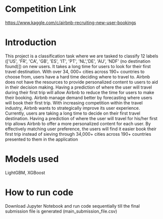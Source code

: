 # Competition Link 
https://www.kaggle.com/c/airbnb-recruiting-new-user-bookings

# Introduction

This project is a classification task where we are tasked to classify 12 labels (['US', 'FR', 'CA', 'GB', 'ES', 'IT',
'PT', 'NL','DE', 'AU', 'NDF' (no destination found)]) on new users.
It takes a long time for users to look for their first travel destination. With over 34, 000+ cities across 190+
countries to choose from, users have a hard time deciding where to travel to. Airbnb does not have the
resources to provide personalized content to users to aid in their decision making.
Having a prediction of where the user will travel during their first trip will allow Airbnb to reduce the time for
users to make their booking. Airbnb manage demand better by forecasting where users will book their first trip.
With increasing competition within the travel industry, Airbnb wants to strategically improve its user
experience. Currently, users are taking a long time to decide on their first travel destination. Having a
prediction of where the user will travel for his/her first trip allows Airbnb to offer a more personalized content for
each user. By effectively matching user preference, the users will find it easier book their first trip instead of
sieving through 34,000+ cities across 190+ countries presented to them in the application

# Models used
LightGBM, XGBoost

# How to run code
Download Jupyter Notebook and run code sequentially till the final submission file is generated (main_submission_file.csv)
